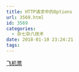```yaml
---
title: HTTP请求中的Options
url: 3569.html
id: 3569
categories:
  - 杂七杂八技术
date: 2018-01-10 23:24:21
tags:
---
```


[飞机票](https://www.cnblogs.com/virtual/p/3720750.html)